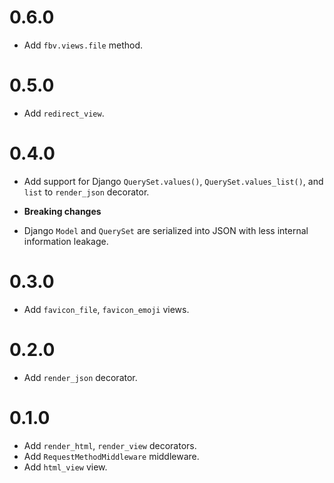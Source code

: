 # 0.6.0

- Add `fbv.views.file` method.

# 0.5.0

- Add `redirect_view`.

# 0.4.0

- Add support for Django `QuerySet.values()`, `QuerySet.values_list()`, and `list` to `render_json` decorator.

- **Breaking changes**

- Django `Model` and `QuerySet` are serialized into JSON with less internal information leakage.

# 0.3.0

- Add `favicon_file`, `favicon_emoji` views.

# 0.2.0

- Add `render_json` decorator.

# 0.1.0

- Add `render_html`, `render_view` decorators.
- Add `RequestMethodMiddleware` middleware.
- Add `html_view` view.
